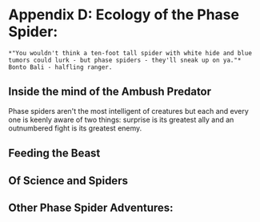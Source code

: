 # Appendix D: Ecology of the Phase Spider:
```ad-note
*"You wouldn't think a ten-foot tall spider with white hide and blue tumors could lurk - but phase spiders - they'll sneak up on ya."*
Bonto Bali - halfling ranger.
```

## Inside the mind of the Ambush Predator
Phase spiders aren't the most intelligent of creatures but each and every one is keenly aware of two things: surprise is its greatest ally and an outnumbered fight is its greatest enemy. 
## Feeding the Beast

## Of Science and Spiders

## Other Phase Spider Adventures:
